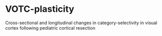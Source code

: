 # VOTC-plasticity
Cross-sectional and longitudinal changes in category-selectivity in  visual cortex following pediatric cortical resection
